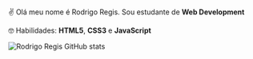 ✌ Olá meu nome é Rodrigo Regis. Sou estudante de <strong>Web Development</strong>

🤓 Habilidades: <strong>HTML5</strong>, <strong>CSS3</strong> e <strong>JavaScript</strong>

![Rodrigo Regis GitHub stats](https://github-readme-stats.vercel.app/api?username=rodrigorunner&show_icons=true&theme=radical)
